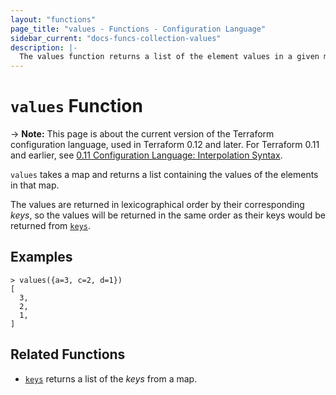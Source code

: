 ```yaml
---
layout: "functions"
page_title: "values - Functions - Configuration Language"
sidebar_current: "docs-funcs-collection-values"
description: |-
  The values function returns a list of the element values in a given map.
---
```


# `values` Function

-> **Note:** This page is about the current version of the Terraform
configuration language, used in Terraform 0.12 and later. For Terraform 0.11 and
earlier, see
[0.11 Configuration Language: Interpolation Syntax](../../configuration-0-11/interpolation.html).

`values` takes a map and returns a list containing the values of the elements
in that map.

The values are returned in lexicographical order by their corresponding _keys_,
so the values will be returned in the same order as their keys would be
returned from [`keys`](./keys.html).

## Examples

```
> values({a=3, c=2, d=1})
[
  3,
  2,
  1,
]
```

## Related Functions

* [`keys`](./keys.html) returns a list of the _keys_ from a map.
